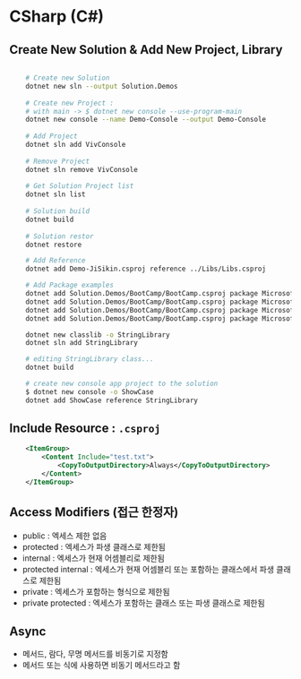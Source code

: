 # CSharp (C#)

## Create New Solution & Add New Project, Library

```bash

    # Create new Solution
    dotnet new sln --output Solution.Demos
    
    # Create new Project : 
    # with main -> $ dotnet new console --use-program-main
    dotnet new console --name Demo-Console --output Demo-Console
    
    # Add Project 
    dotnet sln add VivConsole 
    
    # Remove Project
    dotnet sln remove VivConsole
    
    # Get Solution Project list
    dotnet sln list
    
    # Solution build
    dotnet build
    
    # Solution restor
    dotnet restore

    # Add Reference
    dotnet add Demo-JiSikin.csproj reference ../Libs/Libs.csproj

    # Add Package examples 
    dotnet add Solution.Demos/BootCamp/BootCamp.csproj package Microsoft.Extensions.Hosting
    dotnet add Solution.Demos/BootCamp/BootCamp.csproj package Microsoft.Extensions.Configuration.Binder
    dotnet add Solution.Demos/BootCamp/BootCamp.csproj package Microsoft.Extensions.Configuration.Json
    dotnet add Solution.Demos/BootCamp/BootCamp.csproj package Microsoft.Extensions.Configuration.EnvironmentVariables

    dotnet new classlib -o StringLibrary
    dotnet sln add StringLibrary

    # editing StringLibrary class...
    dotnet build

    # create new console app project to the solution
    $ dotnet new console -o ShowCase 
    dotnet add ShowCase reference StringLibrary
```

## Include Resource : `.csproj`

```xml
    <ItemGroup>
        <Content Include="test.txt">
            <CopyToOutputDirectory>Always</CopyToOutputDirectory>
        </Content>
    </ItemGroup>
```

## Access Modifiers (접근 한정자)

* public : 엑세스 제한 없음
* protected : 엑세스가 파생 클래스로 제한됨
* internal : 엑세스가 현재 어셈블리로 제한됨
* protected internal : 엑세스가 현재 어셈블리 또는 포함하는 클래스에서 파생 클래스로 제한됨
* private : 엑세스가 포함하는 형식으로 제한됨
* private protected : 엑세스가 포함하는 클래스 또는 파생 클래스로 제한됨

## Async

* 메서드, 람다, 무명 메서드를 비동기로 지정함
* 메서드 또는 식에 사용하면 비동기 메서드라고 함
